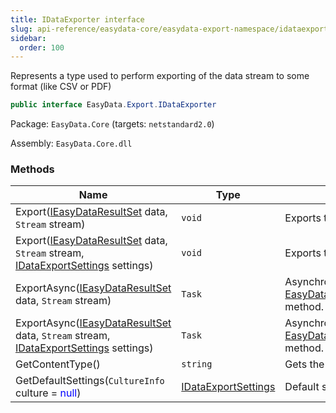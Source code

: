 ```yaml
---
title: IDataExporter interface
slug: api-reference/easydata-core/easydata-export-namespace/idataexporter-interface
sidebar:
  order: 100
---
```


Represents a type used to perform exporting of the data stream to some format (like CSV or PDF)
```csharp
public interface EasyData.Export.IDataExporter

```
Package: `EasyData.Core` (targets: `netstandard2.0`)

Assembly: `EasyData.Core.dll`

### Methods

| Name | Type | Description | 
| --- | --- | --- | 
| Export([IEasyDataResultSet](/easyquery/docs/api-reference/easydata-core/easydata-namespace/ieasydataresultset-interface) data, `Stream` stream) | `void` | Exports the specified data to the stream. | 
| Export([IEasyDataResultSet](/easyquery/docs/api-reference/easydata-core/easydata-namespace/ieasydataresultset-interface) data, `Stream` stream, [IDataExportSettings](/easyquery/docs/api-reference/easydata-core/easydata-export-namespace/idataexportsettings-interface) settings) | `void` | Exports the specified data to the stream. | 
| ExportAsync([IEasyDataResultSet](/easyquery/docs/api-reference/easydata-core/easydata-namespace/ieasydataresultset-interface) data, `Stream` stream) | `Task` | Asynchronical version of [EasyData.Export.IDataExporter.Export(EasyData.IEasyDataResultSet,System.IO.Stream)](/easyquery/docs/api-reference/easydata-core/easydata-export-namespace/idataexporter-interface) method. | 
| ExportAsync([IEasyDataResultSet](/easyquery/docs/api-reference/easydata-core/easydata-namespace/ieasydataresultset-interface) data, `Stream` stream, [IDataExportSettings](/easyquery/docs/api-reference/easydata-core/easydata-export-namespace/idataexportsettings-interface) settings) | `Task` | Asynchronical version of [EasyData.Export.IDataExporter.Export(EasyData.IEasyDataResultSet,System.IO.Stream)](/easyquery/docs/api-reference/easydata-core/easydata-export-namespace/idataexporter-interface) method. | 
| GetContentType() | `string` | Gets the MIME content type of the exporting format. | 
| GetDefaultSettings(`CultureInfo` culture = <span style='color: blue'>null</span>) | [IDataExportSettings](/easyquery/docs/api-reference/easydata-core/easydata-export-namespace/idataexportsettings-interface) | Default settings of the exporter. |
